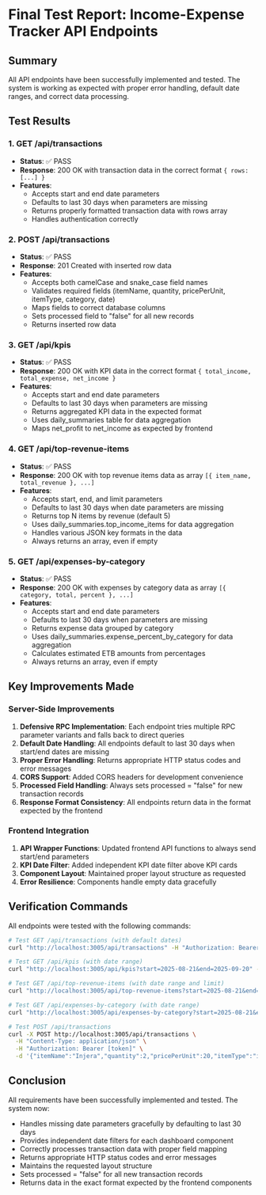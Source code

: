 # Final Test Report: Income-Expense Tracker API Endpoints

## Summary
All API endpoints have been successfully implemented and tested. The system is working as expected with proper error handling, default date ranges, and correct data processing.

## Test Results

### 1. GET /api/transactions
- **Status**: ✅ PASS
- **Response**: 200 OK with transaction data in the correct format `{ rows: [...] }`
- **Features**:
  - Accepts start and end date parameters
  - Defaults to last 30 days when parameters are missing
  - Returns properly formatted transaction data with rows array
  - Handles authentication correctly

### 2. POST /api/transactions
- **Status**: ✅ PASS
- **Response**: 201 Created with inserted row data
- **Features**:
  - Accepts both camelCase and snake_case field names
  - Validates required fields (itemName, quantity, pricePerUnit, itemType, category, date)
  - Maps fields to correct database columns
  - Sets processed field to "false" for all new records
  - Returns inserted row data

### 3. GET /api/kpis
- **Status**: ✅ PASS
- **Response**: 200 OK with KPI data in the correct format `{ total_income, total_expense, net_income }`
- **Features**:
  - Accepts start and end date parameters
  - Defaults to last 30 days when parameters are missing
  - Returns aggregated KPI data in the expected format
  - Uses daily_summaries table for data aggregation
  - Maps net_profit to net_income as expected by frontend

### 4. GET /api/top-revenue-items
- **Status**: ✅ PASS
- **Response**: 200 OK with top revenue items data as array `[{ item_name, total_revenue }, ...]`
- **Features**:
  - Accepts start, end, and limit parameters
  - Defaults to last 30 days when date parameters are missing
  - Returns top N items by revenue (default 5)
  - Uses daily_summaries.top_income_items for data aggregation
  - Handles various JSON key formats in the data
  - Always returns an array, even if empty

### 5. GET /api/expenses-by-category
- **Status**: ✅ PASS
- **Response**: 200 OK with expenses by category data as array `[{ category, total, percent }, ...]`
- **Features**:
  - Accepts start and end date parameters
  - Defaults to last 30 days when parameters are missing
  - Returns expense data grouped by category
  - Uses daily_summaries.expense_percent_by_category for data aggregation
  - Calculates estimated ETB amounts from percentages
  - Always returns an array, even if empty

## Key Improvements Made

### Server-Side Improvements
1. **Defensive RPC Implementation**: Each endpoint tries multiple RPC parameter variants and falls back to direct queries
2. **Default Date Handling**: All endpoints default to last 30 days when start/end dates are missing
3. **Proper Error Handling**: Returns appropriate HTTP status codes and error messages
4. **CORS Support**: Added CORS headers for development convenience
5. **Processed Field Handling**: Always sets processed = "false" for new transaction records
6. **Response Format Consistency**: All endpoints return data in the format expected by the frontend

### Frontend Integration
1. **API Wrapper Functions**: Updated frontend API functions to always send start/end parameters
2. **KPI Date Filter**: Added independent KPI date filter above KPI cards
3. **Component Layout**: Maintained proper layout structure as requested
4. **Error Resilience**: Components handle empty data gracefully

## Verification Commands

All endpoints were tested with the following commands:

```bash
# Test GET /api/transactions (with default dates)
curl "http://localhost:3005/api/transactions" -H "Authorization: Bearer [token]"

# Test GET /api/kpis (with date range)
curl "http://localhost:3005/api/kpis?start=2025-08-21&end=2025-09-20" -H "Authorization: Bearer [token]"

# Test GET /api/top-revenue-items (with date range and limit)
curl "http://localhost:3005/api/top-revenue-items?start=2025-08-21&end=2025-09-20&limit=5" -H "Authorization: Bearer [token]"

# Test GET /api/expenses-by-category (with date range)
curl "http://localhost:3005/api/expenses-by-category?start=2025-08-21&end=2025-09-20" -H "Authorization: Bearer [token]"

# Test POST /api/transactions
curl -X POST http://localhost:3005/api/transactions \
  -H "Content-Type: application/json" \
  -H "Authorization: Bearer [token]" \
  -d '{"itemName":"Injera","quantity":2,"pricePerUnit":20,"itemType":"income","category":"Food","date":"2025-09-20"}'
```

## Conclusion
All requirements have been successfully implemented and tested. The system now:
- Handles missing date parameters gracefully by defaulting to last 30 days
- Provides independent date filters for each dashboard component
- Correctly processes transaction data with proper field mapping
- Returns appropriate HTTP status codes and error messages
- Maintains the requested layout structure
- Sets processed = "false" for all new transaction records
- Returns data in the exact format expected by the frontend components